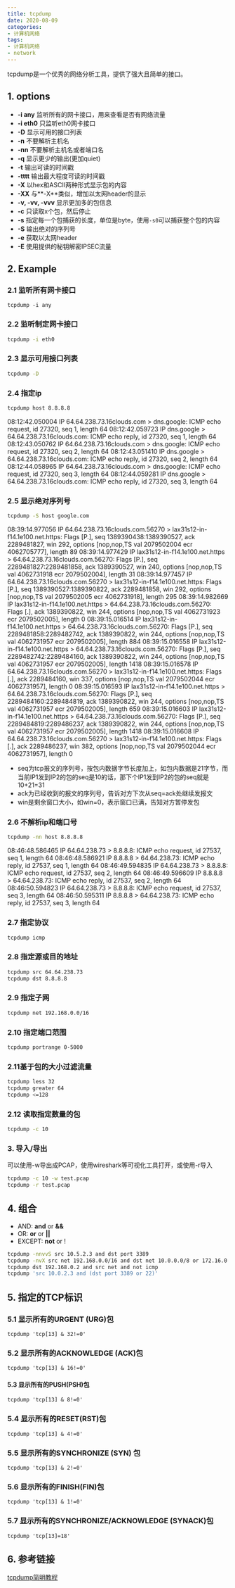 ```yaml
---
title: tcpdump
date: 2020-08-09
categories:
- 计算机网络
tags:
- 计算机网络
- network
---
```


tcpdump是一个优秀的网络分析工具，提供了强大且简单的接口。

## 1. options

- **-i any** 监听所有的网卡接口，用来查看是否有网络流量
- **-i eth0** 只监听eth0网卡接口
- **-D** 显示可用的接口列表
- **-n** 不要解析主机名
- **-nn** 不要解析主机名或者端口名
- **-q** 显示更少的输出(更加quiet)
- **-t** 输出可读的时间戳
- **-tttt** 输出最大程度可读的时间戳
- **-X** 以hex和ASCII两种形式显示包的内容
- **-XX** 与**-X**类似，增加以太网header的显示
- **-v, -vv, -vvv** 显示更加多的包信息
- **-c** 只读取x个包，然后停止
- **-s** 指定每一个包捕获的长度，单位是byte，使用`-s0`可以捕获整个包的内容
- **-S** 输出绝对的序列号
- **-e** 获取以太网header
- **-E** 使用提供的秘钥解密IPSEC流量

## 2. Example

### 2.1 监听所有网卡接口

```shell
tcpdump -i any
```

### 2.2 监听制定网卡接口

```bash
tcpdump -i eth0
```

### 2.3 显示可用接口列表

```bash
tcpdump -D
```

### 2.4 指定ip

```bash
tcpdump host 8.8.8.8
```

08:12:42.050004 IP 64.64.238.73.16clouds.com > dns.google: ICMP echo request, id 27320, seq 1, length 64
08:12:42.059723 IP dns.google > 64.64.238.73.16clouds.com: ICMP echo reply, id 27320, seq 1, length 64
08:12:43.050762 IP 64.64.238.73.16clouds.com > dns.google: ICMP echo request, id 27320, seq 2, length 64
08:12:43.051410 IP dns.google > 64.64.238.73.16clouds.com: ICMP echo reply, id 27320, seq 2, length 64
08:12:44.058965 IP 64.64.238.73.16clouds.com > dns.google: ICMP echo request, id 27320, seq 3, length 64
08:12:44.059281 IP dns.google > 64.64.238.73.16clouds.com: ICMP echo reply, id 27320, seq 3, length 64

### 2.5 显示绝对序列号

```bash
tcpdump -S host google.com
```

08:39:14.977056 IP 64.64.238.73.16clouds.com.56270 > lax31s12-in-f14.1e100.net.https: Flags [P.], seq 1389390438:1389390527, ack 2289481827, win 292, options [nop,nop,TS val 2079502004 ecr 4062705777], length 89
08:39:14.977429 IP lax31s12-in-f14.1e100.net.https > 64.64.238.73.16clouds.com.56270: Flags [P.], seq 2289481827:2289481858, ack 1389390527, win 240, options [nop,nop,TS val 4062731918 ecr 2079502004], length 31
08:39:14.977457 IP 64.64.238.73.16clouds.com.56270 > lax31s12-in-f14.1e100.net.https: Flags [P.], seq 1389390527:1389390822, ack 2289481858, win 292, options [nop,nop,TS val 2079502005 ecr 4062731918], length 295
08:39:14.982669 IP lax31s12-in-f14.1e100.net.https > 64.64.238.73.16clouds.com.56270: Flags [.], ack 1389390822, win 244, options [nop,nop,TS val 4062731923 ecr 2079502005], length 0
08:39:15.016514 IP lax31s12-in-f14.1e100.net.https > 64.64.238.73.16clouds.com.56270: Flags [P.], seq 2289481858:2289482742, ack 1389390822, win 244, options [nop,nop,TS val 4062731957 ecr 2079502005], length 884
08:39:15.016558 IP lax31s12-in-f14.1e100.net.https > 64.64.238.73.16clouds.com.56270: Flags [P.], seq 2289482742:2289484160, ack 1389390822, win 244, options [nop,nop,TS val 4062731957 ecr 2079502005], length 1418
08:39:15.016578 IP 64.64.238.73.16clouds.com.56270 > lax31s12-in-f14.1e100.net.https: Flags [.], ack 2289484160, win 337, options [nop,nop,TS val 2079502044 ecr 4062731957], length 0
08:39:15.016593 IP lax31s12-in-f14.1e100.net.https > 64.64.238.73.16clouds.com.56270: Flags [P.], seq 2289484160:2289484819, ack 1389390822, win 244, options [nop,nop,TS val 4062731957 ecr 2079502005], length 659
08:39:15.016603 IP lax31s12-in-f14.1e100.net.https > 64.64.238.73.16clouds.com.56270: Flags [P.], seq 2289484819:2289486237, ack 1389390822, win 244, options [nop,nop,TS val 4062731957 ecr 2079502005], length 1418
08:39:15.016608 IP 64.64.238.73.16clouds.com.56270 > lax31s12-in-f14.1e100.net.https: Flags [.], ack 2289486237, win 382, options [nop,nop,TS val 2079502044 ecr 4062731957], length 0

- seq为tcp报文的序列号，按包内数据字节长度加上，如包内数据是21字节，而当前IP1发到IP2的包的seq是10的话，那下个IP1发到IP2的包的seq就是10+21=31
- ack为已经收到的报文的序列号，告诉对方下次从seq=ack处继续发报文
- win是剩余窗口大小，如win=0，表示窗口已满，告知对方暂停发包

### 2.6 不解析ip和端口号

```bash
tcpdump -nn host 8.8.8.8
```

08:46:48.586465 IP 64.64.238.73 > 8.8.8.8: ICMP echo request, id 27537, seq 1, length 64
08:46:48.586921 IP 8.8.8.8 > 64.64.238.73: ICMP echo reply, id 27537, seq 1, length 64
08:46:49.594835 IP 64.64.238.73 > 8.8.8.8: ICMP echo request, id 27537, seq 2, length 64
08:46:49.596609 IP 8.8.8.8 > 64.64.238.73: ICMP echo reply, id 27537, seq 2, length 64
08:46:50.594823 IP 64.64.238.73 > 8.8.8.8: ICMP echo request, id 27537, seq 3, length 64
08:46:50.595311 IP 8.8.8.8 > 64.64.238.73: ICMP echo reply, id 27537, seq 3, length 64

### 2.7 指定协议

```bash
tcpdump icmp
```

### 2.8 指定源或目的地址

```bash
tcpdump src 64.64.238.73
tcpdump dst 8.8.8.8
```

### 2.9 指定子网

```bash
tcpdump net 192.168.0.0/16
```

### 2.10 指定端口范围

```bash
tcpdump portrange 0-5000
```

### 2.11基于包的大小过滤流量

```bash
tcpdump less 32
tcpdump greater 64
tcpdump <=128
```

### 2.12 读取指定数量的包

```bash
tcpdump -c 10
```

### 3. 导入/导出

可以使用-w导出成PCAP，使用wireshark等可视化工具打开，或使用-r导入

```bash
tcpdump -c 10 -w test.pcap
tcpdump -r test.pcap
```

## 4. 组合

- AND: **and** or **&&**
- OR: **or** or **||**
- EXCEPT: **not** or !

```bash
tcpdump -nnvvS src 10.5.2.3 and dst port 3389
tcpdump -nvX src net 192.168.0.0/16 and dst net 10.0.0.0/8 or 172.16.0.0/16
tcpdump dst 192.168.0.2 and src net and not icmp
tcpdump 'src 10.0.2.3 and (dst port 3389 or 22)'
```

## 5. 指定的TCP标识

### 5.1 显示所有的URGENT (URG)包

```
tcpdump 'tcp[13] & 32!=0'
```

### 5.2 显示所有的ACKNOWLEDGE (ACK)包

```
tcpdump 'tcp[13] & 16!=0'
```

#### 5.3 显示所有的PUSH(PSH)包

```
tcpdump 'tcp[13] & 8!=0'
```

### 5.4 显示所有的RESET(RST)包

```
tcpdump 'tcp[13] & 4!=0'
```

### 5.5 显示所有的SYNCHRONIZE (SYN) 包

```
tcpdump 'tcp[13] & 2!=0'
```

### 5.6 显示所有的FINISH(FIN)包

```
tcpdump 'tcp[13] & 1!=0'
```

### 5.7 显示所有的SYNCHRONIZE/ACKNOWLEDGE (SYNACK)包

```
tcpdump 'tcp[13]=18'
```

## 6. 参考链接

[tcpdump简明教程](https://github.com/mylxsw/growing-up/blob/master/doc/tcpdump简明教程.md)